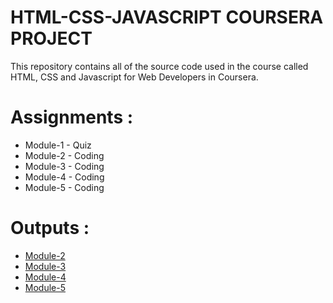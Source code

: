 # HTML-CSS-JAVASCRIPT COURSERA PROJECT

This repository contains all of the source code used in the course called HTML, CSS and Javascript for Web Developers in Coursera.

# Assignments :

* Module-1 - Quiz 
* Module-2 - Coding
* Module-3 - Coding
* Module-4 - Coding
* Module-5 - Coding


# Outputs :

* [Module-2](https://raw.githack.com/patil98priyanka/HTML-CSS-JAVASCRIPT/main/Assignments/Module_2/index.html)
* [Module-3](https://rawcdn.githack.com/patil98priyanka/HTML-CSS-JAVASCRIPT/49d714b88cd786a9001e98ec03f5d36131a6a56c/Assignments/Module_3/index.html)
* [Module-4](https://raw.githack.com/patil98priyanka/HTML-CSS-JAVASCRIPT/main/Assignments/Module_4/index.html)
* [Module-5](https://raw.githack.com/patil98priyanka/HTML-CSS-JAVASCRIPT/main/Assignments/Module_5/index.html)
